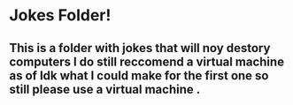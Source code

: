 <h1> Jokes Folder! </h1>

<h2> This is a folder with jokes that will noy destory computers I do still reccomend a virtual machine as of Idk what I could make for the first one so still please use a virtual machine 
. <h2>
